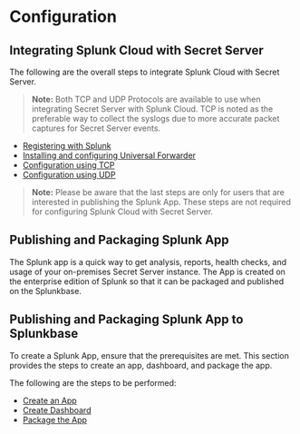 [title]: # (Configuration)
[tags]: # (introduction)
[priority]: # (100)
# Configuration

## Integrating Splunk Cloud with Secret Server

The following are the overall steps to integrate Splunk Cloud with Secret Server.

>**Note:** Both TCP and UDP Protocols are available to use when integrating Secret Server with Splunk Cloud. TCP is noted as the preferable way to collect the syslogs due to more accurate packet captures for Secret Server events.

* [Registering with Splunk](registering-Splunk.md)
* [Installing and configuring Universal Forwarder](install-config-universal.md)
* [Configuration using TCP](steps/tcp.md)
* [Configuration using UDP](steps/udp.md)

>**Note:** Please be aware that the last steps are only for users that are interested in publishing the Splunk App. These steps are not required for configuring Splunk Cloud with Secret Server.

## Publishing and Packaging Splunk App

The Splunk app is a quick way to get analysis, reports, health checks, and
usage of your on-premises Secret Server instance. The App is created on the enterprise edition of Splunk so that it can be
packaged and published on the Splunkbase.

## Publishing and Packaging Splunk App to Splunkbase

To create a Splunk App, ensure that the prerequisites are met. This section
provides the steps to create an app, dashboard, and package the app.

The following are the steps to be performed:

* [Create an App](create-an-app.md)
* [Create Dashboard](create-dashboard.md)
* [Package the App](package-the-app.md)
